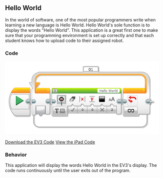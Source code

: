 ## Hello World
In the world of software, one of the most popular programmers write when learning a new language is Hello World. Hello World's sole function is to display the words "Hello World". This application is a great first one to make sure that your programming environment is set up correctly and that each student knows how to upload code to their assigned robot.

### Code

<img src="https://github.com/DaveKT/ToT-Robotics-EV3/raw/master/docs/ev3/Hello.png" alt="Image of Program Code"/>

[Download the EV3 Code](docs/ev3/hello.ev3)
[View the iPad Code](docs/ev3ipad/iPadHelloWorld.jpeg)

### Behavior
This application will display the words Hello World in the EV3's display. The code runs continuously until the user exits out of the program.
